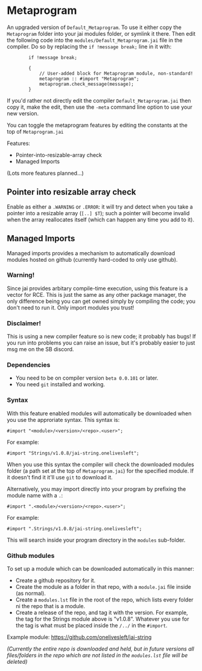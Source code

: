 # Metaprogram

An upgraded version of `Default_Metaprogram`.  To use it either copy the `Metaprogram` folder into your jai modules folder, or symlink it there.  Then edit the following code into the `modules/Default_Metaprogram.jai` file in the compiler.  Do so by replacing the `if !message break;` line in it with:

```jai
        if !message break;

        {
            // User-added block for Metaprogram module, non-standard!
            metaprogram :: #import "Metaprogram";
            metaprogram.check_message(message);
        }
```

If you'd rather not directly edit the compiler `Default_Metaprogram.jai` then copy it, make the edit, then use the `-meta` command line option to use your new version.

You can toggle the metaprogram features by editing the constants at the top of `Metaprogram.jai`

Features:
* Pointer-into-resizable-array check
* Managed Imports

(Lots more features planned...)


## Pointer into resizable array check

Enable as either a `.WARNING` or `.ERROR`: it will try and detect when you take a pointer into a resizable array (`[..] $T`); such a pointer will become invalid when the array reallocates itself (which can happen any time you add to it).


## Managed Imports

Managed imports provides a mechanism to automatically download modules hosted on github (currently hard-coded to only use github).


### Warning!

Since jai provides arbitary compile-time execution, using this feature is a vector for RCE.  This is just the same as any other package manager, the only difference being you can get owned simply by compiling the code; you don't need to run it.  Only import modules you trust!


### Disclaimer!

This is using a new compiler feature so is new code; it probably has bugs!  If you run into problems you can raise an issue, but it's probably easier to just msg me on the SB discord.


### Dependencies

* You need to be on compiler version `beta 0.0.101` or later.
* You need `git` installed and working.


### Syntax

With this feature enabled modules will automatically be downloaded when you use the approriate syntax.  This syntax is:

```jai
#import "<module>/<version>/<repo>.<user>";
```

For example:
```jai
#import "Strings/v1.0.8/jai-string.onelivesleft";
```

When you use this syntax the compiler will check the downloaded modules folder (a path set at the top of `Metaprogram.jai`) for the specified module.  If it doesn't find it it'll use `git` to download it.

Alternatively, you may import directly into your program by prefixing the module name with a `.`:
```jai
#import ".<module>/<version>/<repo>.<user>";
```

For example:
```jai
#import ".Strings/v1.0.8/jai-string.onelivesleft";
```

This will search inside your program directory in the `modules` sub-folder.


### Github modules

To set up a module which can be downloaded automatically in this manner:
* Create a github repository for it.
* Create the module as a folder in that repo, with a `module.jai` file inside (as normal).
* Create a `modules.lst` file in the root of the repo, which lists every folder ni the repo that is a module.
* Create a release of the repo, and tag it with the version.  For example, the tag for the Strings module above is "v1.0.8".  Whatever you use for the tag is what must be placed inside the `/../` in the `#import`.

Example module: https://github.com/onelivesleft/jai-string

*(Currently the entire repo is downloaded and held, but in future versions all files/folders in the repo which are not listed in the `modules.lst` file will be deleted)*
